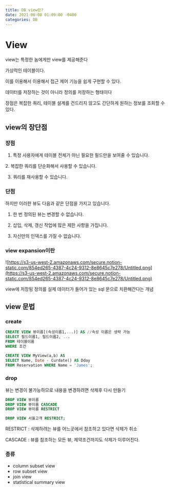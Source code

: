 ```yaml
---
title: DB view란?
date: 2021-06-08 01:09:00 -0400
categories: DB
---
```


# View

view는 특정한 놈에게만 view를 제공해준다

가상적인 테이블이다.

이를 이용해서 이용해서 접근 제어 기능을 쉽게 구현할 수 있다.

데이터를 저장하는 것이 아니라 정의를 저장하는 형태이다

장점은 복잡한 쿼리, 테이블 설계를 건드리지 않고도 간단하게 원하는 정보를 조회할 수 있다.

## view의 장단점

### 장점

1. 특정 사용자에게 테이블 전체가 아닌 필요한 필드만을 보여줄 수 있습니다.

2. 복잡한 쿼리를 단순화해서 사용할 수 있습니다.

3. 쿼리를 재사용할 수 있습니다.

### 단점

하지만 이러한 뷰도 다음과 같은 단점을 가지고 있습니다.

1. 한 번 정의된 뷰는 변경할 수 없습니다.

2. 삽입, 삭제, 갱신 작업에 많은 제한 사항을 가집니다.

3. 자신만의 인덱스를 가질 수 없습니다.

### view expansion이란

![https://s3-us-west-2.amazonaws.com/secure.notion-static.com/854ed265-4387-4c24-9312-8e8645c7e278/Untitled.png](https://s3-us-west-2.amazonaws.com/secure.notion-static.com/854ed265-4387-4c24-9312-8e8645c7e278/Untitled.png)

view에 저장됭 정의를 실제 데이터가 들어가 있는 sql 문으로 치환해간다는 개념

## view 문법

### create

```sql
CREATE VIEW 뷰이름[(속성이름1,...)] AS //속성 이름은 생략 가능
SELECT 필드이름1, 필드이름2, ...
FROM 테이블이름
WHERE 조건

CREATE VIEW MyView(a,b) AS
SELECT Name, Date - Curdate() AS Dday
FROM Reservation WHERE Name = 'James';
```

### drop

뷰는 변경이 불가능하므로 내용을 변경하려면 삭제후 다시 만들기

```sql
DROP VIEW 뷰이름
DROP VIEW 뷰이름 CASCADE
DROP VIEW 뷰이름 RESTRICT

DROP VIEW 서울고객 RESTRICT;
```

RESTRICT : 삭제하려는 뷰를 어느곳에서 참조하고 있다면 삭제가 취소

CASCADE : 뷰를 참조하는 모든 뷰, 제약조건까지도 삭제가 이루어진다.

### 종류

- column subset view
- row subset view
- join view
- statistical summary view